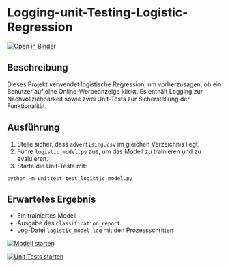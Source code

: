 
# Logging-unit-Testing-Logistic-Regression

[![Open in Binder](https://mybinder.org/badge_logo.svg)](https://mybinder.org/v2/gh/Jam-Reut/Logging-unit-Testing-Logistic-Regression/HEAD?labpath=logistic-regression.ipynb)

## Beschreibung

Dieses Projekt verwendet logistische Regression, um vorherzusagen, ob ein Benutzer auf eine Online-Werbeanzeige klickt. Es enthält Logging zur Nachvollziehbarkeit sowie zwei Unit-Tests zur Sicherstellung der Funktionalität.

## Ausführung

1. Stelle sicher, dass `advertising.csv` im gleichen Verzeichnis liegt.
2. Führe `logistic_model.py` aus, um das Modell zu trainieren und zu evaluieren.
3. Starte die Unit-Tests mit:

```
python -m unittest test_logistic_model.py
```

## Erwartetes Ergebnis

- Ein trainiertes Modell
- Ausgabe des `classification_report`
- Log-Datei `logistic_model.log` mit den Prozessschritten

[![Modell starten](https://img.shields.io/badge/Run-Logistic%20Model-blue?logo=python)](https://mybinder.org/v2/gh/Jam-Reut/Logging-unit-Testing-Logistic-Regression/main?labpath=logistic_model.py)

[![Unit Tests starten](https://img.shields.io/badge/Run-Unit%20Tests-green?logo=pytest)](https://mybinder.org/v2/gh/Jam-Reut/Logging-unit-Testing-Logistic-Regression/main?labpath=test_logistic_model.py)



